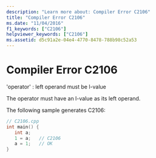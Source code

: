 ```yaml
---
description: "Learn more about: Compiler Error C2106"
title: "Compiler Error C2106"
ms.date: "11/04/2016"
f1_keywords: ["C2106"]
helpviewer_keywords: ["C2106"]
ms.assetid: d5c91a2e-04e4-4770-8478-788b98c52a53
---
```

# Compiler Error C2106

'operator' : left operand must be l-value

The operator must have an l-value as its left operand.

The following sample generates C2106:

```cpp
// C2106.cpp
int main() {
   int a;
   1 = a;   // C2106
   a = 1;   // OK
}
```
